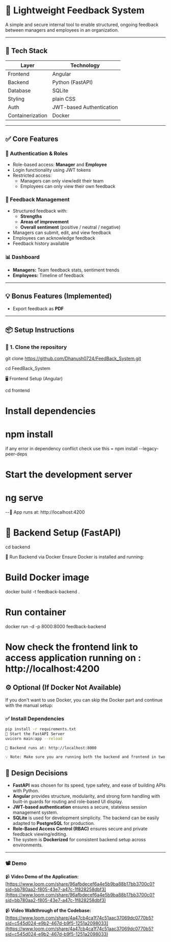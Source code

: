 # 📝 Lightweight Feedback System

A simple and secure internal tool to enable structured, ongoing feedback between managers and employees in an organization.

---

## 🔧 Tech Stack

| Layer        | Technology            |
|--------------|------------------------|
| Frontend     | Angular                |
| Backend      | Python (FastAPI)       |
| Database     | SQLite                 |
| Styling      | plain CSS               |
| Auth         | JWT-based Authentication |
| Containerization | Docker               |

---

## ✅ Core Features

### 👥 Authentication & Roles
- Role-based access: **Manager** and **Employee**
- Login functionality using JWT tokens
- Restricted access:
  - Managers can only view/edit their team
  - Employees can only view their own feedback

### 📝 Feedback Management
- Structured feedback with:
  - **Strengths**
  - **Areas of improvement**
  - **Overall sentiment** (positive / neutral / negative)
- Managers can submit, edit, and view feedback
- Employees can acknowledge feedback
- Feedback history available

### 📊 Dashboard
- **Managers:** Team feedback stats, sentiment trends
- **Employees:** Timeline of feedback

---

## 💡 Bonus Features (Implemented)
- Export feedback as **PDF**

---

## 📦 Setup Instructions

### 🔁 1. Clone the repository


git clone https://github.com/Dhanush0724/FeedBack_System.git

cd FeedBack_System

🖥️ Frontend Setup (Angular)

cd frontend
# Install dependencies
# npm install 
 if any error in dependency conflict check
use this = npm install --legacy-peer-deps

# Start the development server
# ng serve
 --📍 App runs at: http://localhost:4200

# 🐍 Backend Setup (FastAPI)

cd backend

🐳 Run Backend via Docker
Ensure Docker is installed and running:

# Build Docker image
docker build -t feedback-backend .

# Run container
docker run -d -p 8000:8000 feedback-backend

# Now check the frontend link to access application running on : http://localhost:4200

## ⚙️ Optional (If Docker Not Available)

If you don't want to use Docker, you can skip the Docker part and continue with the manual setup:

### ✅ Install Dependencies  
```bash
pip install -r requirements.txt
🚀 Start the FastAPI Server
uvicorn main:app --reload

📍 Backend runs at: http://localhost:8000

💡 Note: Make sure you are running both the backend and frontend in two separate terminals for smooth communication.
```
## 🎨 Design Decisions

- **FastAPI** was chosen for its speed, type safety, and ease of building APIs with Python.
- **Angular** provides structure, modularity, and strong form handling with built-in guards for routing and role-based UI display.
- **JWT-based authentication** ensures a secure, stateless session management system.
- **SQLite** is used for development simplicity. The backend can be easily adapted to **PostgreSQL** for production.
- **Role-Based Access Control (RBAC)** ensures secure and private feedback viewing/editing.
- The system is **Dockerized** for consistent backend setup across environments.

---

### 📽️ Demo

📹 **Video Demo of the Application:**  
[https://www.loom.com/share/96afbdecef6a4e5b9ba88b17bb3700c0?sid=bb780aa2-f805-43e7-a47c-1f828258dbf3](https://www.loom.com/share/96afbdecef6a4e5b9ba88b17bb3700c0?sid=bb780aa2-f805-43e7-a47c-1f828258dbf3)

📹 **Video Walkthrough of the Codebase:**  
[https://www.loom.com/share/4a47cb4ca1f74c51aac37069dc0770b5?sid=c545d024-e9b2-467d-b9f5-1251a2098033](https://www.loom.com/share/4a47cb4ca1f74c51aac37069dc0770b5?sid=c545d024-e9b2-467d-b9f5-1251a2098033)
